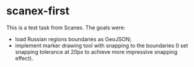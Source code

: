 # scanex-first

This is a test task from Scanex.
The goals were:
- load Russian regions boundaries as GeoJSON;
- implement marker drawing tool with snapping to the boundaries (I set snapping tolerance at 20px to achieve more impressive snapping effect).

